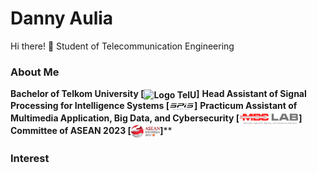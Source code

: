 # Danny Aulia

Hi there! 👋
Student of Telecommunication Engineering

### About Me

**Bachelor of Telkom University [<img src="assets/img\telu.png" height="20em" align="center" alt="Logo TelU" title="Logo TelU"/>]**
**Head Assistant of Signal Processing for Intelligence Systems [<img src="assets/img\Logo SPIS.png" height="20em" align="center" alt="Logo SPIS" title="Logo SPIS"/>]**
**Practicum Assistant of Multimedia Application, Big Data, and Cybersecurity [<img src="assets/img\Logo MBC.png" height="20em" align="center" alt="Logo MBC" title="Logo MBC"/>]**
**Committee of ASEAN 2023 [<img src="assets/img\ASEAN Indonesia 2023 Logo.png" height="20em" align="center" alt="Logo ASEAN Indonesia 2023" title="Logo Asean Indonesia 2023"/>]****


### Interest


<!--
**dannyauliaa/dannyauliaa** is a ✨ _special_ ✨ repository because its `README.md` (this file) appears on your GitHub profile.

Here are some ideas to get you started:

# 🔭 I’m currently working on myself it
- 🌱 I’m currently learning ...
- 👯 I’m looking to collaborate on ...
- 🤔 I’m looking for help with ...
- 💬 Ask me about ...
- 📫 How to reach me: ...
- 😄 Pronouns: ...
- ⚡ Fun fact: ...
-->
